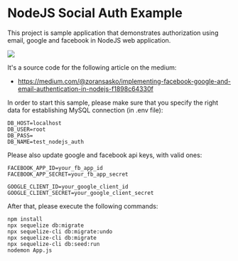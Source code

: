 # NodeJS Social Auth Example

This project is sample application that demonstrates authorization using email, google and facebook in NodeJS web application.

![](https://cdn-images-1.medium.com/max/800/1*XpU8fmdPGCRwSlcuWahzdQ.jpeg)

It's a source code for the following article on the medium:

- https://medium.com/@zoransasko/implementing-facebook-google-and-email-authentication-in-nodejs-f1898c64330f

In order to start this sample, please make sure that you specify the right data for establishing MySQL connection (in .env file):
```
DB_HOST=localhost
DB_USER=root
DB_PASS=
DB_NAME=test_nodejs_auth
```
Please also update google and facebook api keys, with valid ones:
```
FACEBOOK_APP_ID=your_fb_app_id
FACEBOOK_APP_SECRET=your_fb_app_secret

GOOGLE_CLIENT_ID=your_google_client_id
GOOGLE_CLIENT_SECRET=your_google_client_secret
```

After that, please execute the following commands:
```
npm install
npx sequelize db:migrate
npx sequelize-cli db:migrate:undo
npx sequelize-cli db:migrate
npx sequelize-cli db:seed:run
nodemon App.js
```